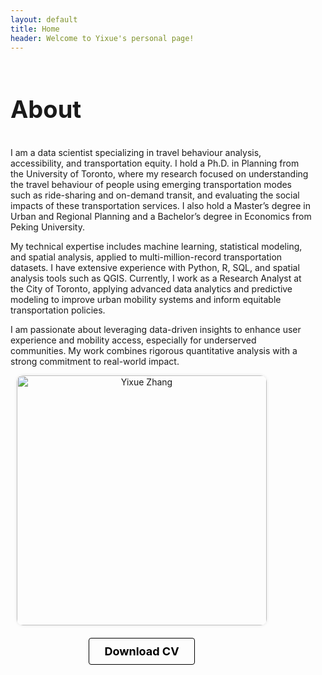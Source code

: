 ```yaml
---
layout: default
title: Home
header: Welcome to Yixue's personal page!
---
```


<style>
.about-section h3 {
  font-size: 38px;
}

.bio-section p {
  margin-bottom: 30px;
}

.profile-img {
  width: 400px;
  border-radius: 10px;
  box-shadow: 0 0 5px rgba(0,0,0,0.1);
}

.profile-container {
  flex: 0 0 400px;
  text-align: center;
  margin-left: 10px;
  align-self: center;
}

/* Responsive: only adjust image size, keep layout */
@media (max-width: 768px) {
  .profile-img {
    width: 250px;
  }
  .profile-container {
    flex: 0 0 100%;
    margin-left: 0;
    text-align: center;
    margin-top: 20px; /* 可选：增加与上方简介的间距 */
  }
}

.cv-button {
  display: inline-block;
  padding: 10px 24px;
  background-color: transparent;     /* 背景透明 */
  color: black;                      /* 黑色字体 */
  text-decoration: none;
  border: 1px solid black;           /* 细黑色边框 */
  border-radius: 4px;                /* 稍微圆一点，更现代（可设为0完全方形） */
  font-weight: bold;
  font-size: 18px;
  transition: background-color 0.3s ease, color 0.3s ease;
}

.cv-button:hover {
  background-color: black;           /* 悬停时黑底白字 */
  color: white;
}

</style>

<div style="display: flex; align-items: center; justify-content: space-between; flex-wrap: wrap;">

  <!-- 左侧简介 -->
  <div class="about-section" style="flex: 1; min-width: 250px; margin-right: 20px;">
    <h3>About</h3>
    <p>I am a data scientist specializing in travel behaviour analysis, accessibility, and transportation equity. I hold a Ph.D. in Planning from the University of Toronto, where my research focused on understanding the travel behaviour of people using emerging transportation modes such as ride-sharing and on-demand transit, and evaluating the social impacts of these transportation services. I also hold a Master’s degree in Urban and Regional Planning and a Bachelor’s degree in Economics from Peking University.</p>
    <p>My technical expertise includes machine learning, statistical modeling, and spatial analysis, applied to multi-million-record transportation datasets. I have extensive experience with Python, R, SQL, and spatial analysis tools such as QGIS. Currently, I work as a Research Analyst at the City of Toronto, applying advanced data analytics and predictive modeling to improve urban mobility systems and inform equitable transportation policies.</p>
    <p>I am passionate about leveraging data-driven insights to enhance user experience and mobility access, especially for underserved communities. My work combines rigorous quantitative analysis with a strong commitment to real-world impact.</p>
  </div>

<!-- 右侧头像 -->
<div class="profile-container">
  <img src="{{ '/figures/profile1YZ.jpg' | relative_url }}"
       alt="Yixue Zhang"
       class="profile-img">

  <!-- 下载CV按钮 -->
  <div style="margin-top: 20px;">
    <a href="{{ '/assets/css/YixueZhang_CV_25Jul.pdf' | relative_url }}"
       target="_blank"
       class="cv-button">
       Download CV
    </a>
  </div>
</div>

</div>